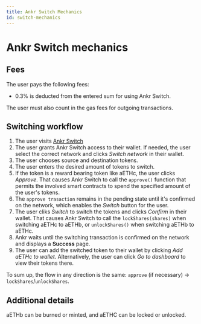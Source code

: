 ```yaml
---
title: Ankr Switch Mechanics
id: switch-mechanics
---
```


# Ankr Switch mechanics

## Fees 

The user pays the following fees:
* 0.3% is deducted from the entered sum for using Ankr Switch.

The user must also count in the gas fees for outgoing transactions.

## Switching workflow

1. The user visits [Ankr Switch](https://www.ankr.com/earn/switch/)
2. The user grants Ankr Switch access to their wallet. If needed, the user select the correct network and clicks *Switch network* in their wallet.
3. The user chooses source and destination tokens.
4. The user enters the desired amount of tokens to switch.
5. If the token is a reward bearing token like aETHc, the user clicks *Approve*. 
   That causes Ankr Switch to call the `approve()` function that permits the involved smart contracts to spend the specified amount of the user's tokens.
6. The `approve trasaction` remains in the pending state until it's confirmed on the network, which enables the *Switch* button for the user.  
7. The user cliks *Switch* to switch the tokens and clicks *Confirm* in their wallet.
   That causes Ankr Switch to call the `lockShares(shares)` when switching aETHc to aETHb, or `unlockShares()` when switching aETHb to aETHc.
8. Ankr waits until the switching transaction is confirmed on the network and displays a **Success** page.
9. The user can add the switched token to their wallet by clicking *Add aETHc to wallet*. Alternatively, the user can click *Go to dashboard* to view their tokens there.

To sum up, the flow in any direction is the same: `approve` (if necessary) -> `lockShares`/`unlockShares`.

## Additional details

aETHb can be burned or minted, and aETHC can be locked or unlocked.